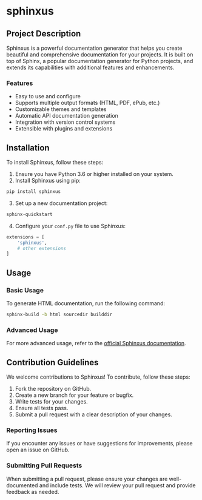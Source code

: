 # sphinxus

## Project Description

Sphinxus is a powerful documentation generator that helps you create beautiful and comprehensive documentation for your projects. It is built on top of Sphinx, a popular documentation generator for Python projects, and extends its capabilities with additional features and enhancements.

### Features

- Easy to use and configure
- Supports multiple output formats (HTML, PDF, ePub, etc.)
- Customizable themes and templates
- Automatic API documentation generation
- Integration with version control systems
- Extensible with plugins and extensions

## Installation

To install Sphinxus, follow these steps:

1. Ensure you have Python 3.6 or higher installed on your system.
2. Install Sphinxus using pip:

```bash
pip install sphinxus
```

3. Set up a new documentation project:

```bash
sphinx-quickstart
```

4. Configure your `conf.py` file to use Sphinxus:

```python
extensions = [
    'sphinxus',
    # other extensions
]
```

## Usage

### Basic Usage

To generate HTML documentation, run the following command:

```bash
sphinx-build -b html sourcedir builddir
```

### Advanced Usage

For more advanced usage, refer to the [official Sphinxus documentation](https://example.com/sphinxus-docs).

## Contribution Guidelines

We welcome contributions to Sphinxus! To contribute, follow these steps:

1. Fork the repository on GitHub.
2. Create a new branch for your feature or bugfix.
3. Write tests for your changes.
4. Ensure all tests pass.
5. Submit a pull request with a clear description of your changes.

### Reporting Issues

If you encounter any issues or have suggestions for improvements, please open an issue on GitHub.

### Submitting Pull Requests

When submitting a pull request, please ensure your changes are well-documented and include tests. We will review your pull request and provide feedback as needed.
